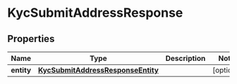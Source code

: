 

# KycSubmitAddressResponse


## Properties

| Name | Type | Description | Notes |
|------------ | ------------- | ------------- | -------------|
|**entity** | [**KycSubmitAddressResponseEntity**](KycSubmitAddressResponseEntity.md) |  |  [optional] |



